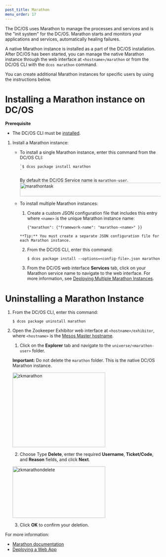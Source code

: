 ```yaml
---
post_title: Marathon
menu_order: 17
---
```

The DC/OS uses Marathon to manage the processes and services and is the "init system" for the DC/OS. Marathon starts and monitors your applications and services, automatically healing failures.

A native Marathon instance is installed as a part of the DC/OS installation. After DC/OS has been started, you can manage the native Marathon instance through the web interface at `<hostname>/marathon` or from the DC/OS CLI with the `dcos marathon` command.

You can create additional Marathon instances for specific users by using the instructions below.

# <a name="install"></a>Installing a Marathon instance on DC/OS

**Prerequisite**

  * The DC/OS CLI must be [installed][1].

  1. Install a Marathon instance:
    
      * To install a single Marathon instance, enter this command from the DC/OS CLI:
        
            `$ dcos package install marathon
            `
        
        By default the DC/OS Service name is `marathon-user`. <a href="/wp-content/uploads/2015/12/marathontask.png" rel="attachment wp-att-1410"><img src="/wp-content/uploads/2015/12/marathontask.png" alt="marathontask" width="709" height="44" class="alignnone size-full wp-image-1410" /></a>
    
      * To install multiple Marathon instances:
        
          1. Create a custom JSON configuration file that includes this entry where `<name>` is the unique Marathon instance name:
            
                ` {"marathon": {"framework-name": "marathon-<name>" }}
                `
            
            **Tip:** You must create a separate JSON configuration file for each Marathon instance.
        
          2. From the DC/OS CLI, enter this command:
            
                ` $ dcos package install --options=<config-file>.json marathon
                `
        
          3. From the DC/OS web interface **Services** tab, click on your Marathon service name to navigate to the web interface. For more information, see [Deploying Multiple Marathon Instances][2].

# <a name="uninstall"></a>Uninstalling a Marathon Instance

  1. From the DC/OS CLI, enter this command:
    
        `$ dcos package uninstall marathon
        `

  2. Open the Zookeeper Exhibitor web interface at `<hostname>/exhibitor`, where `<hostname>` is the [Mesos Master hostname][3].
    
      1. Click on the **Explorer** tab and navigate to the `universe/<marathon-user>` folder.
        
        **Important:** Do not delete the `marathon` folder. This is the native DC/OS Marathon instance.
        
        <a href="/wp-content/uploads/2015/12/zkmarathon.png" rel="attachment wp-att-1407"><img src="/wp-content/uploads/2015/12/zkmarathon-600x482.png" alt="zkmarathon" width="300" height="241" class="alignnone size-medium wp-image-1407" /></a>
    
      2. Choose Type **Delete**, enter the required **Username**, **Ticket/Code**, and **Reason** fields, and click **Next**.
        
        <a href="/wp-content/uploads/2015/12/zkmarathondelete.png" rel="attachment wp-att-1409"><img src="/wp-content/uploads/2015/12/zkmarathondelete-600x331.png" alt="zkmarathondelete" width="300" height="166" class="alignnone size-medium wp-image-1409" /></a>
    
      3. Click **OK** to confirm your deletion.

For more information:

  * <a href="http://mesosphere.github.io/marathon/docs/" target="_blank">Marathon documentation</a>
  * [Deploying a Web App][4]

 [1]: /usage/cli/install/
 [2]: /usage/services/marathon/marathon-user-instance/
 [3]: /administration/installing/cloud/aws#launchdcos
 [4]: /tutorials/containerized-app/